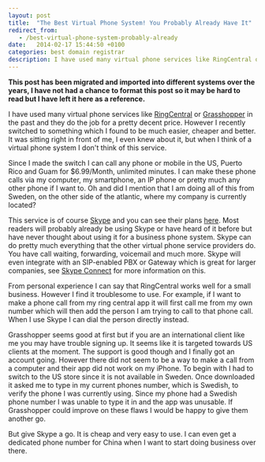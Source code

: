 ```yaml
---
layout: post
title:  "The Best Virtual Phone System! You Probably Already Have It"
redirect_from:
   - /best-virtual-phone-system-probably-already
date:   2014-02-17 15:44:50 +0100
categories: best domain registrar
description: I have used many virtual phone services like RingCentral or...
---
```


**This post has been migrated and imported into different systems over the years, I have not had a chance to format this post so it may be hard to read but I have left it here as a reference.**

I have used many virtual phone services like [RingCentral](http://www.ringcentral.com/ "RingCentral") or [Grasshopper](http://grasshopper.com/ "Grasshopper") in the past and they do the job for a pretty decent price. However I recently switched to something which I found to be much easier, cheaper and better. It was sitting right in front of me, I even knew about it, but when I think of a virtual phone system I don't think of this service.  
  
 Since I made the switch I can call any phone or mobile in the US, Puerto Rico and Guam for $6.99/Month, unlimited minutes. I can make these phone calls via my computer, my smartphone, an IP phone or pretty much any other phone if I want to. Oh and did I mention that I am doing all of this from Sweden, on the other side of the atlantic, where my company is currently located?  
  
 This service is of course [Skype](http://www.skype.com/ "Skype") and you can see their plans [here](http://www.skype.com/en/rates/ "Skype rates"). Most readers will probably already be using Skype or have heard of it before but have never thought about using it for a business phone system. Skype can do pretty much everything that the other virtual phone service providers do. You have call waiting, forwarding, voicemail and much more. Skype will even integrate with an SIP-enabled PBX or Gateway which is great for larger companies, see [Skype Connect](http://www.skype.com/en/features/skype-connect/ "Skype Connect") for more information on this.  
  
 From personal experience I can say that RingCentral works well for a small business. However I find it troublesome to use. For example, if I want to make a phone call from my ring central app it will first call me from my own number which will then add the person I am trying to call to that phone call. When I use Skype I can dial the person directly instead.  
  
 Grasshopper seems good at first but if you are an international client like me you may have trouble signing up. It seems like it is targeted towards US clients at the moment. The support is good though and I finally got an account going. However there did not seem to be a way to make a call from a computer and their app did not work on my iPhone. To begin with I had to switch to the US store since it is not available in Sweden. Once downloaded it asked me to type in my current phones number, which is Swedish, to verify the phone I was currently using. Since my phone had a Swedish phone number I was unable to type it in and the app was unusable. If Grasshopper could improve on these flaws I would be happy to give them another go.  
  
 But give Skype a go. It is cheap and very easy to use. I can even get a dedicated phone number for China when I want to start doing business over there.